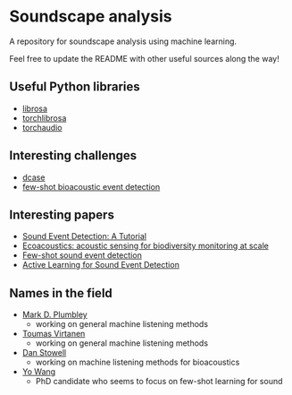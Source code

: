 # Soundscape analysis
A repository for soundscape analysis using machine learning.

Feel free to update the README with other useful sources along the way!

## Useful Python libraries
- [librosa](https://librosa.org/doc/latest/index.html)
- [torchlibrosa](https://github.com/qiuqiangkong/torchlibrosa)
- [torchaudio](https://github.com/pytorch/audio)

## Interesting challenges
- [dcase](http://dcase.community/challenge2021/)
- [few-shot bioacoustic event detection](http://dcase.community/challenge2021/task-few-shot-bioacoustic-event-detection)

## Interesting papers
- [Sound Event Detection: A Tutorial](https://arxiv.org/abs/2107.05463)
- [Ecoacoustics: acoustic sensing for biodiversity monitoring at scale](https://zslpublications.onlinelibrary.wiley.com/doi/full/10.1002/rse2.174)
- [Few-shot sound event detection](https://www.justinsalamon.com/uploads/4/3/9/4/4394963/wang_fewshotsed_icassp2020.pdf)
- [Active Learning for Sound Event Detection](https://arxiv.org/abs/2002.05033)

## Names in the field
  - [Mark D. Plumbley](https://scholar.google.se/citations?user=28TCymYAAAAJ&hl=sv&oi=ao)
    - working on general machine listening methods
  - [Toumas Virtanen](https://scholar.google.se/citations?hl=sv&user=hRjwVoMAAAAJ&view_op=list_works&sortby=pubdate)
    - working on general machine listening methods
  - [Dan Stowell](https://scholar.google.com/citations?user=BXu3q_wAAAAJ&hl=en)
    - working on machine listening methods for bioacoustics
  - [Yo Wang](https://scholar.google.se/citations?user=rzV4GPgAAAAJ&hl=sv&oi=sra)
    - PhD candidate who seems to focus on few-shot learning for sound
